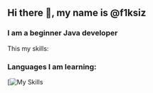 ## Hi there 👋, my name is @f1ksiz
### I am a beginner Java developer

This my skills:

### Languages I am learning:
[![My Skills](https://skillicons.dev/icons?i=Java)
